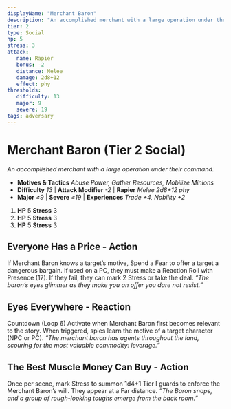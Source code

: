 ```yaml
---
displayName: "Merchant Baron"
description: "An accomplished merchant with a large operation under their command."
tier: 2
type: Social
hp: 5
stress: 3
attack:
   name: Rapier
   bonus: -2
   distance: Melee
   damage: 2d8+12
   effect: phy
thresholds:
   difficulty: 13
   major: 9
   severe: 19
tags: adversary
---
```

# Merchant Baron (Tier 2 Social)
_An accomplished merchant with a large operation under their command._

- **Motives & Tactics** _Abuse Power, Gather Resources, Mobilize Minions_
- **Difficulty** _13_ | **Attack Modifier** _-2_ | **Rapier** _Melee 2d8+12 phy_
- **Major** _≥9_ | **Severe** _≥19_ | **Experiences** _Trade +4, Nobility +2_

1. **HP** 5
   **Stress** 3
2. **HP** 5
   **Stress** 3
3. **HP** 5
   **Stress** 3

## Everyone Has a Price - Action
If Merchant Baron knows a target’s motive, Spend a Fear to offer a target a dangerous bargain. If used on a PC, they must make a Reaction Roll with Presence (17). If they fail, they can mark 2 Stress or take the deal. _“The baron’s eyes glimmer as they make you an offer you dare not resist.”_

## Eyes Everywhere - Reaction
Countdown (Loop 6) Activate when Merchant Baron first becomes relevant to the story. When triggered, spies learn the motive of a target character (NPC or PC). _“The merchant baron has agents throughout the land, scouring for the most valuable commodity: leverage.”_

## The Best Muscle Money Can Buy - Action
Once per scene, mark Stress to summon 1d4+1 Tier I guards to enforce the Merchant Baron’s will. They appear at a Far distance. _“The Baron snaps, and a group of rough-looking toughs emerge from the back room.”_

